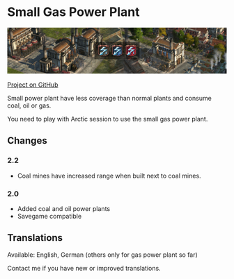 # Small Gas Power Plant

![](./banner.png)

[Project on GitHub](https://github.com/jakobharder/anno-1800-jakobs-mods)

Small power plant have less coverage than normal plants and consume coal, oil or gas.

You need to play with Arctic session to use the small gas power plant.

## Changes

### 2.2

- Coal mines have increased range when built next to coal mines.

### 2.0

- Added coal and oil power plants
- Savegame compatible

## Translations

Available: English, German (others only for gas power plant so far)

Contact me if you have new or improved translations.
